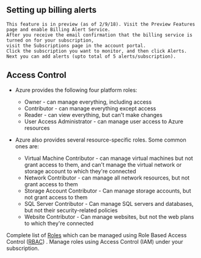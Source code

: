 
## Setting up billing alerts
    This feature is in preview (as of 2/9/18). Visit the Preview Features page and enable Billing Alert Service.
    After you receive the email confirmation that the billing service is turned on for your subscription,
    visit the Subscriptions page in the account portal. 
    Click the subscription you want to monitor, and then click Alerts. Next you can add alerts (upto total of 5 alerts/subscription).
         
##  Access Control
  * Azure provides the following four platform roles:
      *  Owner - can manage everything, including access
      *  Contributor - can manage everything except access
      *  Reader - can view everything, but can't make changes
      *  User Access Administrator - can manage user access to Azure resources

  * Azure also provides several resource-specific roles. Some common ones are:
      *  Virtual Machine Contributor - can manage virtual machines but not grant access to them, and can't manage the virtual network or storage account to which they're connected
      *  Network Contributor - can manage all network resources, but not grant access to them
      *  Storage Account Contributor - Can manage storage accounts, but not grant access to them
      *  SQL Server Contributor - Can manage SQL servers and databases, but not their security-related policies
      *  Website Contributor - Can manage websites, but not the web plans to which they're connected

Complete list of [Roles](https://docs.microsoft.com/en-au/azure/role-based-access-control/built-in-roles) which can be managed using Role Based Access Control ([RBAC](https://docs.microsoft.com/en-au/azure/role-based-access-control/overview)) . Manage roles using Access Control (IAM) under your subscription.
        
##  
            
